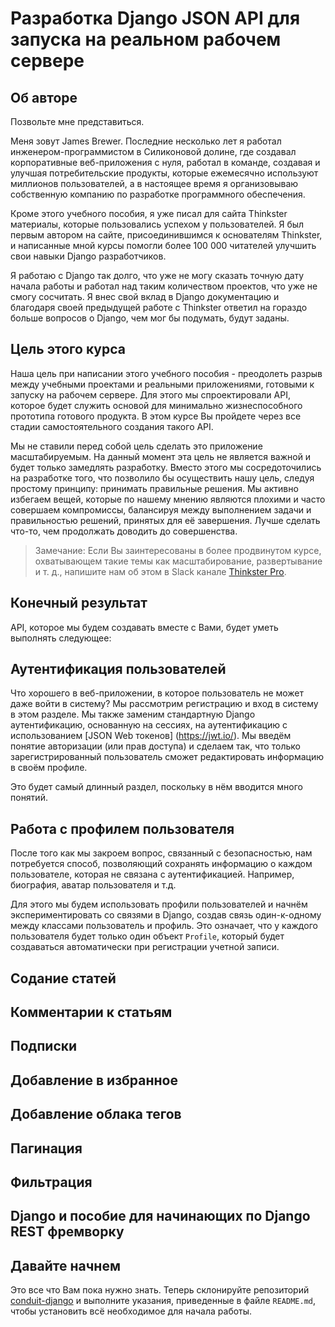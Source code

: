 # Разработка Django JSON API для запуска на реальном рабочем сервере

## Об авторе

Позвольте мне представиться.

Меня зовут James Brewer. Последние несколько лет я работал инженером-программистом в Силиконовой долине, где создавал корпоративные веб-приложения с нуля, работал в команде, создавая и улучшая потребительские продукты, которые ежемесячно используют миллионов пользователей, а в настоящее время я организовываю собственную компанию по разработке программного обеспечения.

Кроме этого учебного пособия, я уже писал для сайта Thinkster материалы, которые пользовались успехом у пользователей. Я был первым автором на сайте, присоединившимся к основателям Thinkster, и написанные мной курсы помогли более 100 000 читателей улучшить свои навыки Django разработчиков.

Я работаю с Django так долго, что уже не могу сказать точную дату начала работы и работал над таким количеством проектов, что уже не смогу сосчитать. Я внес свой вклад в Django документацию и благодаря своей предыдущей работе с Thinkster ответил на гораздо больше вопросов о Django, чем мог бы подумать, будут заданы.

## Цель этого курса

Наша цель при написании этого учебного пособия - преодолеть разрыв между учебными проектами и реальными приложениями, готовыми к запуску на рабочем сервере. Для этого мы спроектировали API, которое будет служить основой для минимально жизнеспособного прототипа готового продукта. В этом курсе Вы пройдете через все стадии самостоятельного создания такого API.

Мы не ставили перед собой цель сделать это приложение масштабируемым. На данный момент эта цель не является важной и будет только замедлять разработку. Вместо этого мы сосредоточились на разработке того, что позволило бы осуществить нашу цель, следуя простому принципу: принимать правильные решения. Мы активно избегаем вещей, которые по нашему мнению являются плохими и часто совершаем компромиссы, балансируя между выполнением задачи и правильностью решений, принятых для её завершения. Лучше сделать что-то, чем продолжать доводить до совершенства.

> Замечание: Если Вы заинтересованы в более продвинутом курсе, охватывающем такие темы как масштабирование, развертывание и т. д., напишите нам об этом в Slack канале [Thinkster Pro](https://thinkster.io/tutorials/django-json-api#).

## Конечный результат

API, которое мы будем создавать вместе с Вами, будет уметь выполнять следующее:

## Аутентификация пользователей

Что хорошего в веб-приложении, в которое пользователь не может даже войти в систему? Мы рассмотрим регистрацию и вход в систему в этом разделе. Мы также заменим стандартную Django аутентификацию, основанную на сессиях, на аутентификацию с использованием [JSON Web токенов] (https://jwt.io/). Мы введём понятие авторизации (или прав доступа) и сделаем так, что только зарегистрированный пользователь сможет редактировать информацию в своём профиле.

Это будет самый длинный раздел, поскольку в нём вводится много понятий.

## Работа с профилем пользователя

После того как мы закроем вопрос, связанный с безопасностью, нам потребуется способ, позволяющий сохранять информацию о каждом пользователе, которая не связана с аутентификацией. Например, биография, аватар пользователя и т.д.

Для этого мы будем использовать профили пользователей и начнём экспериментировать со связями в Django, создав связь один-к-одному между классами пользователь и профиль. Это означает, что у каждого пользователя будет только один объект `Profile`, который будет создаваться автоматически при регистрации учетной записи.

## Содание статей

## Комментарии к статьям

## Подписки

## Добавление в избранное

## Добавление облака тегов

## Пагинация

## Фильтрация

## Django и пособие для начинающих по Django REST фремворку

## Давайте начнем

Это все что Вам пока нужно знать. Теперь склонируйте репозиторий [conduit-django](https://github.com/brwr/conduit-django) и выполните указания, приведенные в файле `README.md`, чтобы установить всё необходимое для начала работы.
